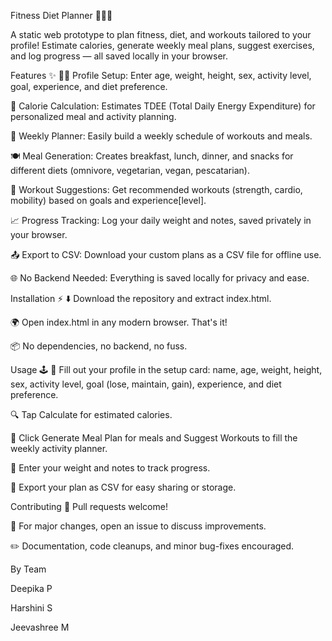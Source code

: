 Fitness Diet Planner 🏋️‍♂️🥗


A static web prototype to plan fitness, diet, and workouts tailored to your profile! Estimate calories, generate weekly meal plans, suggest exercises, and log progress — all saved locally in your browser.


Features ✨
🧑‍💻 Profile Setup: Enter age, weight, height, sex, activity level, goal, experience, and diet preference.

🔢 Calorie Calculation: Estimates TDEE (Total Daily Energy Expenditure) for personalized meal and activity planning.

📅 Weekly Planner: Easily build a weekly schedule of workouts and meals.

🍽️ Meal Generation: Creates breakfast, lunch, dinner, and snacks for different diets (omnivore, vegetarian, vegan, pescatarian).

💪 Workout Suggestions: Get recommended workouts (strength, cardio, mobility) based on goals and experience[level].

📈 Progress Tracking: Log your daily weight and notes, saved privately in your browser.

📤 Export to CSV: Download your custom plans as a CSV file for offline use.

🌐 No Backend Needed: Everything is saved locally for privacy and ease.


Installation ⚡
⬇️ Download the repository and extract index.html.

🌍 Open index.html in any modern browser. That's it!

📦 No dependencies, no backend, no fuss.


Usage 🕹️
👤 Fill out your profile in the setup card: name, age, weight, height, sex, activity level, goal (lose, maintain, gain), experience, and diet preference.

🔍 Tap Calculate for estimated calories.

🍱 Click Generate Meal Plan for meals and Suggest Workouts to fill the weekly activity planner.

📝 Enter your weight and notes to track progress.

📄 Export your plan as CSV for easy sharing or storage.


Contributing 🤝
Pull requests welcome!

💌 For major changes, open an issue to discuss improvements.

✏️ Documentation, code cleanups, and minor bug-fixes encouraged.


By Team 

Deepika P

Harshini S

Jeevashree M
